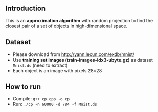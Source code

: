 ## Introduction
This is an **approximation algorithm** with random projection to find the closest pair of a set of objects in high-dimensional space.


## Dataset
* Please download from http://yann.lecun.com/exdb/mnist/
* Use **training set images (train-images-idx3-ubyte.gz)** as dataset `Mnist.ds` (need to extract)
* Each object is an image with pixels 28×28


## How to run
* Compile: `g++ cp.cpp -o cp`
* Run: `./cp -n 60000 -d 784 -f Mnist.ds`